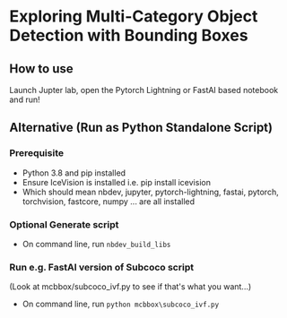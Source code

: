 # Exploring Multi-Category Object Detection with Bounding Boxes



## How to use

Launch Jupter lab, open the Pytorch Lightning or FastAI based notebook and run!

## Alternative (Run as Python Standalone Script)

### Prerequisite
* Python 3.8 and pip installed
* Ensure IceVision is installed i.e. pip install icevision
* Which should mean nbdev, jupyter, pytorch-lightning, fastai, pytorch, torchvision, fastcore, numpy ... are all installed

### Optional Generate script
* On command line, run ```nbdev_build_libs```

### Run e.g. FastAI version of Subcoco script
(Look at mcbbox/subcoco_ivf.py to see if that's what you want...)
* On command line, run ```python mcbbox\subcoco_ivf.py```
